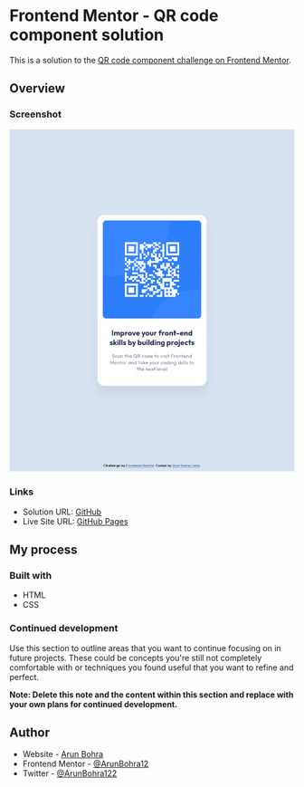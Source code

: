 # Frontend Mentor - QR code component solution

This is a solution to the [QR code component challenge on Frontend Mentor](https://www.frontendmentor.io/challenges/qr-code-component-iux_sIO_H).

## Overview

### Screenshot

![Solution screenshot](./screenshot.png)

### Links

- Solution URL: [GitHub](https://github.com/ArunBohra12/qr-code-component)
- Live Site URL: [GitHub Pages](https://arunbohra12.github.io/qr-code-component)

## My process

### Built with

- HTML
- CSS

### Continued development

Use this section to outline areas that you want to continue focusing on in future projects. These could be concepts you're still not completely comfortable with or techniques you found useful that you want to refine and perfect.

**Note: Delete this note and the content within this section and replace with your own plans for continued development.**

## Author

- Website - [Arun Bohra](https://arun-bohra.com)
- Frontend Mentor - [@ArunBohra12](https://www.frontendmentor.io/profile/ArunBohra12)
- Twitter - [@ArunBohra122](https://www.twitter.com/ArunBohra122)

